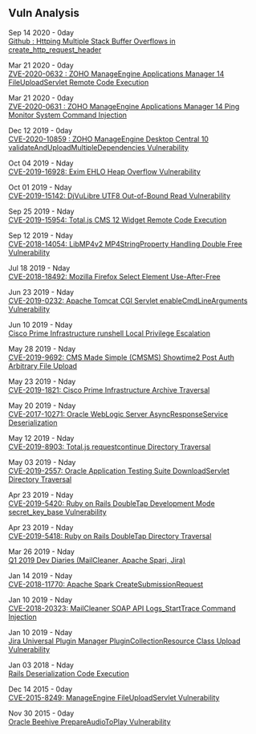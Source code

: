 ## Vuln Analysis

Sep 14 2020 - 0day  
[Github : Httping Multiple Stack Buffer Overflows in create_http_request_header](https://github.com/flok99/httping/issues/51)

Mar 21 2020 - 0day  
[ZVE-2020-0632 : ZOHO ManageEngine Applications Manager 14 FileUploadServlet Remote Code Execution](https://github.com/atxsinn3r/atxsinn3r.github.io/blob/master/writeups/zoho_manageengine_application_manager_fileuploadservlet.pdf)

Mar 21 2020 - 0day  
[ZVE-2020-0631 : ZOHO ManageEngine Applications Manager 14 Ping Monitor System Command Injection](https://github.com/atxsinn3r/atxsinn3r.github.io/blob/master/writeups/zoho_manageengine_application_manager_ping_monitor_injection.pdf)

Dec 12 2019 - 0day  
[CVE-2020-10859 : ZOHO ManageEngine Desktop Central 10 validateAndUploadMultipleDependencies Vulnerability](https://github.com/atxsinn3r/atxsinn3r.github.io/blob/master/writeups/zoho_manageengine_desktop_central10_validateAndUploadMultipleDependencies.pdf)

Oct 04 2019 - Nday  
[CVE-2019-16928: Exim EHLO Heap Overflow Vulnerability](https://gist.github.com/atxsinn3r/063668f6a2c45a0d0535180510743c16)

Oct 01 2019 - Nday  
[CVE-2019-15142: DjVuLibre UTF8 Out-of-Bound Read Vulnerability](https://gist.github.com/atxsinn3r/d846ef8f3b6fa6387e65d6e744e81a16)

Sep 25 2019 - Nday  
[CVE-2019-15954: Total.js CMS 12 Widget Remote Code Execution](https://gist.github.com/atxsinn3r/5f9937828e4395006f1e257ecb90b898)

Sep 12 2019 - Nday  
[CVE-2018-14054: LibMP4v2 MP4StringProperty Handling Double Free Vulnerability](https://gist.github.com/atxsinn3r/6d1563e0fbdb9f8f6f06ff553445c58d)

Jul 18 2019 - Nday  
[CVE-2018-18492: Mozilla Firefox Select Element Use-After-Free](https://gist.github.com/atxsinn3r/d5807dbaf91e9a1d66b10f42e55417f4)

Jun 23 2019 - Nday  
[CVE-2019-0232: Apache Tomcat CGI Servlet enableCmdLineArguments Vulnerability](https://gist.github.com/atxsinn3r/fcdd8e9411b22fe9a2bbb8eeefb357d2)

Jun 10 2019 - Nday  
[Cisco Prime Infrastructure runshell Local Privilege Escalation](https://gist.github.com/atxsinn3r/d45ee4c6de585ade3bd73642486106bf)

May 28 2019 - Nday  
[CVE-2019-9692: CMS Made Simple (CMSMS) Showtime2 Post Auth Arbitrary File Upload](https://gist.github.com/atxsinn3r/d8d200e5e1f7573aee61402345c7fa2c)

May 23 2019 - Nday  
[CVE-2019-1821: Cisco Prime Infrastructure Archive Traversal](https://gist.github.com/atxsinn3r/ef8272688e3655ef8617a70df2643e44)

May 20 2019 - Nday  
[CVE-2017-10271: Oracle WebLogic Server AsyncResponseService Deserialization](https://gist.github.com/atxsinn3r/2172f2bc6ea964066d19a122bbf8f23c)

May 12 2019 - Nday  
[CVE-2019-8903: Total.js requestcontinue Directory Traversal](https://gist.github.com/atxsinn3r/7173d5cf0b1bd97bfaea0e2a7df4c66a)

May 03 2019 - Nday  
[CVE-2019-2557: Oracle Application Testing Suite DownloadServlet Directory Traversal](https://gist.github.com/atxsinn3r/96b729be4d0592059099e0e096ffe77e)

Apr 23 2019 - Nday  
[CVE-2019-5420: Ruby on Rails DoubleTap Development Mode secret_key_base Vulnerability](https://gist.github.com/atxsinn3r/0c8647901452de4256a0b1ca30378296)

Apr 23 2019 - Nday  
[CVE-2019-5418: Ruby on Rails DoubleTap Directory Traversal](https://gist.github.com/atxsinn3r/dc4f24c869e0095ed423fc1063bac997)

Mar 26 2019 - Nday  
[Q1 2019 Dev Diaries (MailCleaner, Apache Spari, Jira)](https://www.rapid7.com/research/report/metasploit-development-diaries-q1-2019/)

Jan 14 2019 - Nday  
[CVE-2018-11770: Apache Spark CreateSubmissionRequest](https://gist.github.com/atxsinn3r/fce494721297e53fb289e9e09b6b5452)

Jan 10 2019 - Nday  
[CVE-2018-20323: MailCleaner SOAP API Logs_StartTrace Command Injection](https://gist.github.com/atxsinn3r/0b53cbf12b582b06cda1dc5aa75f6c4e)

Jan 10 2019 - Nday  
[Jira Universal Plugin Manager PluginCollectionResource Class Upload Vulnerability](https://gist.github.com/atxsinn3r/a74abb69ecb5a4afa8a8a54cdd6e6123)

Jan 03 2018 - Nday  
[Rails Deserialization Code Execution](https://github.com/atxsinn3r/atxsinn3r.github.io/blob/master/writeups/ruby_on_rails_deserialization.pdf)

Dec 14 2015  - 0day  
[CVE-2015-8249: ManageEngine FileUploadServlet Vulnerability](https://github.com/atxsinn3r/atxsinn3r.github.io/blob/master/writeups/manageengine_fileuploadservlet_vuln.pdf)

Nov 30 2015 - 0day  
[Oracle Beehive PrepareAudioToPlay Vulnerability](https://github.com/atxsinn3r/atxsinn3r.github.io/blob/master/writeups/oracle_beehive_prepareaudiotoplay.pdf)
